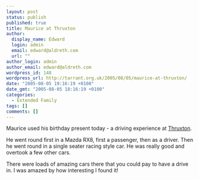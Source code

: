 ```yaml
---
layout: post
status: publish
published: true
title: Maurice at Thruxton
author:
  display_name: Edward
  login: admin
  email: edward@aldreth.com
  url: ""
author_login: admin
author_email: edward@aldreth.com
wordpress_id: 148
wordpress_url: http://tarrant.org.uk/2005/08/05/maurice-at-thruxton/
date: "2005-08-05 19:16:19 +0100"
date_gmt: "2005-08-05 18:16:19 +0100"
categories:
  - Extended Family
tags: []
comments: []
---
```


Maurice used his birthday present today - a driving experience at
[Thruxton][1].

He went round first in a Mazda RX8, first a passenger, then as a driver.
Then he went round in a single seater racing style car. He was really
good and overtook a few other cars.

There were loads of amazing cars there that you could pay to have a
drive in. I was amazed by how interesting I found it!



[1]: https://www.thruxtonracing.co.uk/
